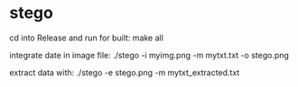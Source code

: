 stego
=====

cd into Release and run for built: make all

integrate date in image file: ./stego -i myimg.png -m mytxt.txt -o stego.png

extract data with: ./stego -e stego.png -m mytxt_extracted.txt





